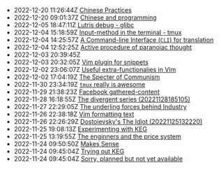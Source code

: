 * 2022-12-20 11:26:44Z [Chinese Practices](/20)
* 2022-12-20 09:01:37Z [Chinese and programming](/19)
* 2022-12-05 18:47:11Z [Lutris debug - glibc](/18)
* 2022-12-04 15:18:59Z [Input-method in the terminal - tmux](/17)
* 2022-12-04 14:25:57Z [A Command-line Interface (`CLI`) for translation](/16)
* 2022-12-04 12:52:25Z [Active procedure of paranoiac thought ](/15)
* 2022-12-03 20:39:45Z [](/14)
* 2022-12-03 20:32:05Z [Vim plugin for snippets](/13)
* 2022-12-02 23:06:07Z [Useful extra-functionalies in Vim](/12)
* 2022-12-02 17:04:19Z [The Specter of Communism](/11)
* 2022-11-30 23:34:19Z [`tmux` really is awesome](/10)
* 2022-11-29 21:38:23Z [Facebook gathered-content](/6)
* 2022-11-28 16:18:55Z [The divergent series (20221128185105)](/9)
* 2022-11-27 22:29:05Z [The underling forces behind Industry](/8)
* 2022-11-26 22:38:18Z [Vim formatting text](/7)
* 2022-11-26 22:26:29Z [Dostoievsky's The Idiot (20221125132220)](/3)
* 2022-11-25 19:08:13Z [Experimenting with KEG](/5)
* 2022-11-25 13:19:55Z [The enginners and the price system](/4)
* 2022-11-24 09:50:50Z [Makes Sense](/2)
* 2022-11-24 09:45:04Z [Trying out KEG](/1)
* 2022-11-24 09:45:04Z [Sorry, planned but not yet available](/0)

